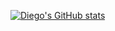 [![Diego's GitHub stats](https://github-readme-stats.vercel.app/api?username=dgallardox)](https://github.com/anuraghazra/github-readme-stats)
